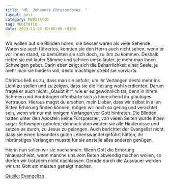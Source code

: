 ```yaml
---
title: "Hl. Johannes Chrysostomus  "
layout: post
category: MEDITATIO
tag: MEDITATIO
date: 2023-11-20 10:00:00 +0100
---
```

Wir wollen auf die Blinden hören, die besser waren als viele Sehende. Waren sie auch führerlos, konnten sie den Herrn auch nicht sehen, wenn er vor ihnen stand, so bemühten sie sich doch, zu ihm zu kommen. Deshalb riefen sie mit lauter Stimme und schrien umso lauter, je mehr man ihnen Schweigen gebot.<!--more--> Darin eben zeigt sich die Beharrlichkeit einer Seele; je mehr man sie hindern will, desto mächtiger strebt sie vorwärts. 

Christus ließ es zu, dass man sie anfuhr; um ihr Verlangen desto mehr ins Licht zu stellen und zu zeigen, dass sie die Heilung wohl verdienten. Darum fragte er auch nicht: „Glaubt ihr“, wie er es gewöhnlich tat, denn in ihrem Schreien und Vordrängen offenbarte sich ja hinreichend ihr gläubiges Vertrauen. Hieraus magst du ersehen, mein Lieber, dass wir selbst in allen Bitten Erhörung finden können, mögen wir noch so gering und verachtet sein, wenn wir nur mit innigem Verlangen vor Gott hintreten. Die Blinden hatten unter den Aposteln keine Fürsprecher, von vielen Seiten wurde ihnen sogar Schweigen geboten; dennoch überwinden sie alle Hindernisse und setzen es durch, zu Jesus zu gelangen. Auch berichtet der Evangelist nicht, dass sie einen besonders guten Lebenswandel geführt hätten, ihr inbrünstiges Verlangen musste für sie anstelle alles anderen genügen. 

Hierin nun sollen wir sie nachahmen: Wenn Gott die Erhörung hinausschiebt, wenn manche uns vom Beten abwendig machen wollen, so dürfen wir trotzdem nicht nachlassen. Gerade durch die Ausdauer werden wir uns Gott am meisten geneigt machen.




[Quelle: Evangelizo](https://evangeliumtagfuertag.org/DE/gospel)